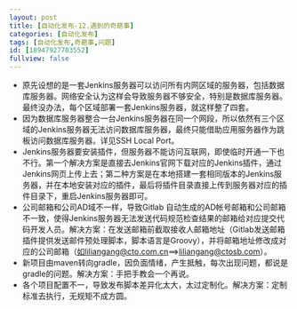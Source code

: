 ```yaml
---
layout: post
title: [自动化发布-12.遇到的奇葩事]
categories: [自动化发布]
tags: [自动化发布,奇葩事,问题]
id: [18947927703552]
fullview: false
---
```

* 原先设想的是一套Jenkins服务器可以访问所有内网区域的服务器，包括数据库服务器。网络安全认为这样会导致服务器不够安全，特别是数据库服务器。最终没办法，每个区域部署一套Jenkins服务器，就这样整了四套。
* 因为数据库服务器整合一台Jenkins服务器在同一个网段，所以依然有三个区域的Jenkins服务器无法访问数据库服务器，最终只能借助应用服务器作为跳板访问数据库服务器。详见SSH Local Port。
* Jenkins服务器要安装插件，但服务器不能访问互联网，即使临时开通一下也不行。第一个解决方案是直接去Jenkins官网下载对应的Jenkins插件，通过Jenkins网页上传上去；第二种方案是在本地搭建一套相同版本的Jenkins服务器，并在本地安装对应的插件，最后将插件目录直接上传到服务器对应的插件目录下，重启Jenkins服务器即可。
* 公司邮箱和公司AD域不一样，导致Gitlab 自动生成的AD帐号邮箱和公司邮箱不一致，使得Jenkins服务器无法发送代码规范检查结果的邮箱给对应提交代码开发人员。解决方案：在发送邮箱前截取接收人邮箱地址（Gitlab发送邮箱插件提供发送邮件预处理脚本，脚本语言是Groovy），并将邮箱地址修改成对应的公司邮箱（如liliangang@cto.com.cn==>liliangang@ctosb.com）。
* 新项目由maven转向gradle，因负面情绪，产生抵触，每次出现问题，都说是gradle的问题。解决方案：手把手教会一个再说。
* 各个项目配置不一，导致发布脚本差异化太大，太过定制化。解决方案：定制标准去执行，无规矩不成方圆。
